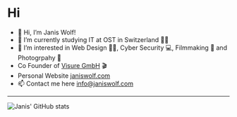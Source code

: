 # Hi

- 👋 Hi, I’m Janis Wolf!
- 🌱 I’m currently studying IT at OST in Switzerland 👨‍🎓
- 👀 I’m interested in Web Design 👨‍💻, Cyber Security 💻, Filmmaking 🎥 and Photogrpahy 📸
- Co Founder of [Visure GmbH](https://www.visure.ch) 🎬
- Personal Website [janiswolf.com](https://www.janiswolf.com)
- 📫 Contact me here info@janiswolf.com

---

![Janis' GitHub stats](https://github-readme-stats.vercel.app/api?username=jw4949&show_icons=true&theme=dracula)
